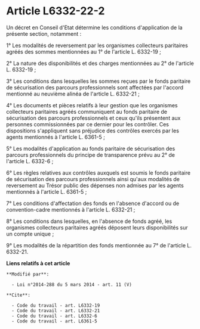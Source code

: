 # Article L6332-22-2

Un décret en Conseil d'Etat détermine les conditions d'application de la présente section, notamment : 

1° Les modalités de reversement par les organismes collecteurs paritaires agréés des sommes mentionnées au 1° de l'article L.
6332-19 ; 

2° La nature des disponibilités et des charges mentionnées au 2° de l'article L. 6332-19 ; 

3° Les conditions dans lesquelles les sommes reçues par le fonds paritaire de sécurisation des parcours professionnels sont
affectées par l'accord mentionné au neuvième  alinéa de l'article L. 6332-21 ; 

4° Les documents et pièces relatifs à leur gestion que les organismes collecteurs paritaires agréés communiquent au fonds
paritaire de sécurisation des parcours professionnels et ceux qu'ils présentent aux personnes commissionnées par ce dernier
pour les contrôler. Ces dispositions s'appliquent sans préjudice des contrôles exercés par les agents mentionnés à l'article
L. 6361-5 ; 

5° Les modalités d'application au fonds paritaire de sécurisation des parcours professionnels du principe de transparence
prévu au 2° de l'article L. 6332-6 ; 

6° Les règles relatives aux contrôles auxquels est soumis le fonds paritaire de sécurisation des parcours professionnels
ainsi qu'aux modalités de reversement au Trésor public des dépenses non admises par les agents mentionnés à l'article L.
6361-5 ; 

7° Les conditions d'affectation des fonds en l'absence d'accord ou de convention-cadre mentionnés à l'article L. 6332-21 ; 

8° Les conditions dans lesquelles, en l'absence de fonds agréé, les organismes collecteurs paritaires agréés déposent leurs
disponibilités sur un compte unique ;

9° Les modalités de la répartition des fonds mentionnée au 7° de l'article L. 6332-21.

**Liens relatifs à cet article**

	**Modifié par**:

	  - Loi n°2014-288 du 5 mars 2014 - art. 11 (V)

	**Cite**:

	  - Code du travail - art. L6332-19
	  - Code du travail - art. L6332-21
	  - Code du travail - art. L6332-6
	  - Code du travail - art. L6361-5
